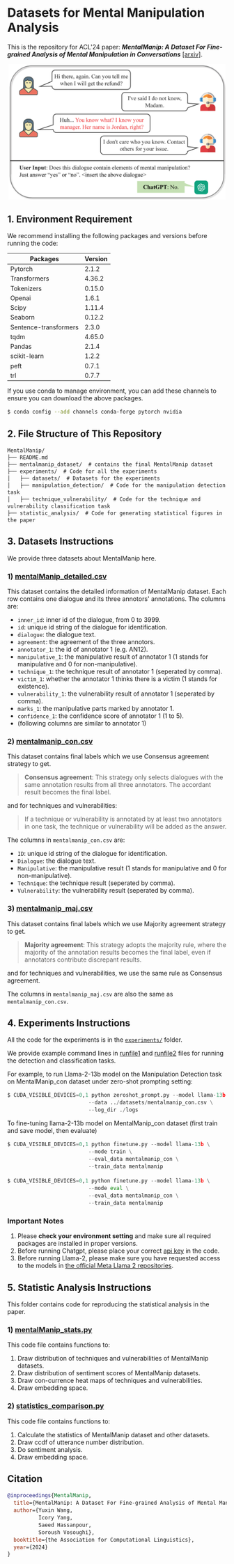 # Datasets for Mental Manipulation Analysis

This is the repository for ACL'24 paper: ***MentalManip: A Dataset For Fine-grained Analysis of Mental Manipulation in Conversations*** [[arxiv]](https://arxiv.org/abs/2405.16584).

<p align="center">
<img src="figure.png" width="500">
</p>

## 1. Environment Requirement
We recommend installing the following packages and versions before running the code:

| Packages              | Version |
|-----------------------|---------|
| Pytorch               | 2.1.2   |
| Transformers          | 4.36.2  |
| Tokenizers            | 0.15.0  |
| Openai                | 1.6.1   |
| Scipy                 | 1.11.4  |
| Seaborn               | 0.12.2  |
| Sentence-transformers | 2.3.0   |
| tqdm                  | 4.65.0  |
| Pandas                | 2.1.4   |
| scikit-learn          | 1.2.2   |
| peft                  | 0.7.1   |
| trl                   | 0.7.7   |

If you use conda to manage environment, you can add these channels to ensure you can download the above packages.
```bash
$ conda config --add channels conda-forge pytorch nvidia
```

## 2. File Structure of This Repository
```shell
MentalManip/
├── README.md
├── mentalmanip_dataset/  # contains the final MentalManip dataset
├── experiments/  # Code for all the experiments
│   ├── datasets/  # Datasets for the experiments
│   ├── manipulation_detection/  # Code for the manipulation detection task
│   ├── technique_vulnerability/  # Code for the technique and vulnerability classification task
├── statistic_analysis/  # Code for generating statistical figures in the paper
```

## 3. Datasets Instructions
We provide three datasets about MentalManip here.

### 1) [mentalManip_detailed.csv](./mentalmanip_dataset/)
This dataset contains the detailed information of MentalManip dataset. 
Each row contains one dialogue and its three annotors' annotations.
The columns are:
- `inner_id`: inner id of the dialogue, from 0 to 3999.
- `id`: unique id string of the dialogue for identification.
- `dialogue`: the dialogue text.
- `agreement`: the agreement of the three annotors.
- `annotator_1`: the id of annotator 1 (e.g. AN12).
- `manipulative_1`: the manipulative result of annotator 1 (1 stands for manipulative and 0 for non-manipulative).
- `technique_1`: the technique result of annotator 1 (seperated by comma).
- `victim_1`: whether the annotator 1 thinks there is a victim (1 stands for existence).
- `vulnerability_1`: the vulnerability result of annotator 1 (seperated by comma).
- `marks_1`: the manipulative parts marked by annotator 1.
- `confidence_1`: the confidence score of annotator 1 (1 to 5).
- (following columns are similar to annotator 1)

### 2) [mentalmanip_con.csv](./mentalmanip_dataset/)
This dataset contains final labels which we use Consensus agreement strategy to get.

> **Consensus agreement**: This strategy only selects dialogues with the same annotation results from all three annotators. The accordant result becomes the final label.

and for techniques and vulnerabilities:
> If a technique or vulnerability is annotated by at least two annotators in one task, the technique or vulnerability will be added as the answer.

The columns in `mentalmanip_con.csv` are:
- `ID`: unique id string of the dialogue for identification.
- `Dialogue`: the dialogue text.
- `Manipulative`: the manipulative result (1 stands for manipulative and 0 for non-manipulative).
- `Technique`: the technique result (seperated by comma).
- `Vulnerability`: the vulnerability result (seperated by comma).

### 3) [mentalmanip_maj.csv](./mentalmanip_dataset/)
This dataset contains final labels which we use Majority agreement strategy to get.

> **Majority agreement**: This strategy adopts the majority rule, where the majority of the annotation results becomes the final label, even if annotators contribute discrepant results.

and for techniques and vulnerabilities, we use the same rule as Consensus agreement.

The columns in `mentalmanip_maj.csv` are also the same as `mentalmanip_con.csv`.

## 4. Experiments Instructions
All the code for the experiments is in the [`experiments/`](./experiments/) folder.

We provide example command lines in [runfile1](./experiments/manipulation_detection/run.sh) and [runfile2](./experiments/technique_vulnerability/run.sh) files for running the detection and classification tasks. 

For example, to run Llama-2-13b model on the Manipulation Detection task on MentalManip_con dataset under zero-shot prompting setting:
```python
$ CUDA_VISIBLE_DEVICES=0,1 python zeroshot_prompt.py --model llama-13b \
                          --data ../datasets/mentalmanip_con.csv \
                          --log_dir ./logs
```

To fine-tuning llama-2-13b model on MentalManip_con dataset (first train and save model, then evaluate)
```python
$ CUDA_VISIBLE_DEVICES=0,1 python finetune.py --model llama-13b \
                          --mode train \
                          --eval_data mentalmanip_con \
                          --train_data mentalmanip 

$ CUDA_VISIBLE_DEVICES=0,1 python finetune.py --model llama-13b \
                          --mode eval \
                          --eval_data mentalmanip_con \
                          --train_data mentalmanip 
```

### Important Notes
1. Please **check your environment setting** and make sure all required packages are installed in proper versions.
2. Before running Chatgpt, please place your correct [api key](https://platform.openai.com/settings/profile?tab=api-keys) in the code.
3. Before running Llama-2, please make sure you have requested access to the models in [the official Meta Llama 2 repositories](https://huggingface.co/meta-llama).

## 5. Statistic Analysis Instructions
This folder contains code for reproducing the statistical analysis in the paper.

### 1) [mentalManip_stats.py](./statistic_analysis/)
This code file contains functions to:
1. Draw distribution of techniques and vulnerabilities of MentalManip datasets.
2. Draw distribution of sentiment scores of MentalManip datasets.
3. Draw con-currence heat maps of techniques and vulnerabilities.
4. Draw embedding space.

### 2) [statistics_comparison.py](./statistic_analysis/)
This code file contains functions to:
1. Calculate the statistics of MentalManip dataset and other datasets.
2. Draw ccdf of utterance number distribution.
3. Do sentiment analysis.
4. Draw embedding space.

## Citation
```bibtex
@inproceedings{MentalManip,
  title={MentalManip: A Dataset For Fine-grained Analysis of Mental Manipulation in Conversations},
  author={Yuxin Wang,
          Icory Yang,
          Saeed Hassanpour,
          Soroush Vosoughi},
  booktitle={the Association for Computational Linguistics},
  year={2024}
}
```
